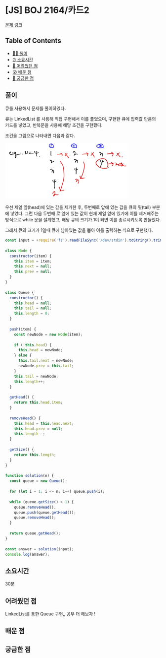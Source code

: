 <!-- 제목으로 다음과 같은 내용으로 작성해주세요 ! -->
<!-- 📚 언어 : e.g. Javascript -> [JS], Python -> [Python]  -->
<!-- 📕 백준 : BOJ 문제번호/문제제목 e.g. BOJ 2577/숫자의 개수 -->
<!-- 📗 프로그래머스 : PRO 문제번호/문제제목 e.g. PRO 120812/최빈값 구하기 -->
<!-- 💁🏻 백준허브를 사용하시면 프로그래머스의 문제번호도 확인하실 수 있습니다 -->

# [JS] BOJ 2164/카드2

<!-- 아래에 # 을 지우고 문제 링크를 입력해주세요 ! -->

[문제 링크](https://www.acmicpc.net/problem/2164)

## Table of Contents

- [✍🏻 풀이](#풀이)
- [⏰ 소요시간](#소요시간)
- [🫠 어려웠던 점](#어려웠던-점)
- [😮 배운 점](#배운-점)
- [🤔 궁금한 점](#궁금한-점)

## 풀이

<!-- ```옆에 사용하는 언어를 기입하세요 e.g. javascript, python -->

큐를 사용해서 문제를 풀이하였다.

큐는 LinkedList 를 사용해 직접 구현해서 이를 풀었으며, 구현한 큐에 입력값 만큼의 카드를 넣었고, 반복문을 사용해 해당 조건을 구현했다.

조건을 그림으로 나타내면 다음과 같다.

<img src="./src/2164js.png" style="width:400px" >

우선 제일 앞(head)에 있는 값을 제거한 후, 두번째로 앞에 있는 값을 큐의 뒷(tail) 부분에 넣었다. 그런 다음 두번째 로 앞에 있는 값이 현재 제일 앞에 있기에 이를 제거해주는 방식으로 while 문을 설계했고, 해당 큐의 크기가 1이 되면 이를 종료시키도록 만들었다.

그래서 큐의 크기가 1일때 큐에 남아있는 값을 뽑아 이를 출력하는 식으로 구현했다.

```javascript
const input = +require('fs').readFileSync('/dev/stdin').toString().trim();

class Node {
  constructor(item) {
    this.item = item;
    this.next = null;
    this.prev = null;
  }
}

class Queue {
  constructor() {
    this.head = null;
    this.tail = null;
    this.length = 0;
  }

  push(item) {
    const newNode = new Node(item);

    if (!this.head) {
      this.head = newNode;
    } else {
      this.tail.next = newNode;
      newNode.prev = this.tail;
    }
    this.tail = newNode;
    this.length++;
  }

  getHead() {
    return this.head.item;
  }

  removeHead() {
    this.head = this.head.next;
    this.head.prev = null;
    this.length--;
  }

  getSize() {
    return this.length;
  }
}

function solution(n) {
  const queue = new Queue();

  for (let i = 1; i <= n; i++) queue.push(i);

  while (queue.getSize() > 1) {
    queue.removeHead();
    queue.push(queue.getHead());
    queue.removeHead();
  }

  return queue.getHead();
}

const answer = solution(input);
console.log(answer);
```

## 소요시간

30분

## 어려웠던 점

LinkedList를 통한 Queue 구현,, 공부 더 해보자 !

## 배운 점

## 궁금한 점
